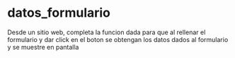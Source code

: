 # datos_formulario
Desde un sitio web, completa la funcion dada para que al rellenar el formulario y 
dar click en el boton se obtengan los datos dados al formulario  y se muestre en pantalla
